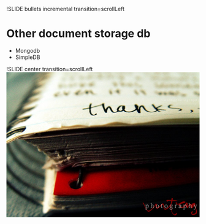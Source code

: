 !SLIDE bullets incremental transition=scrollLeft
# Other document storage db
* Mongodb
* SimpleDB

!SLIDE center transition=scrollLeft
![thanks](thanks.jpg)

